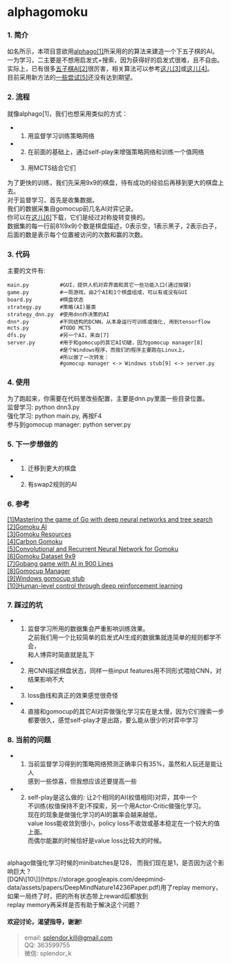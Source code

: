 # alphagomoku


### 1. 简介

  如名所示，本项目意欲用[alphago\[1\]](http://airesearch.com/wp-content/uploads/2016/01/deepmind-mastering-go.pdf)所采用的的算法来建造一个下五子棋的AI。</br>
  一为学习，二主要是不想用启发式+搜索，因为获得好的启发式很难，且不自由。</br>
  实际上，已有很多[五子棋AI\[2\]](http://gomocup.org/download-gomoku-ai/)很厉害，相关算法可以参考[这儿\[3\]](http://www.aiexp.info/gomoku-renju-resources-an-overview.html)或[这儿\[4\]](http://mczard.republika.pl/gomoku.en.html)。</br>
  目前采用新方法的[一些尝试\[5\]](http://cs231n.stanford.edu/reports2016/109_Report.pdf)还没有达到期望。


### 2. 流程
  就像alphago[1]，我们也想采用类似的方式：
  
  * 1. 用监督学习训练策略网络
  * 2. 在前面的基础上，通过self-play来增强策略网络和训练一个值网络
  * 3. 用MCTS结合它们

  为了更快的训练，我们先采用9x9的棋盘，待有成功的经验后再移到更大的棋盘上去。</br>
  对于监督学习，首先是收集数据。</br>
  我们的数据采集自gomocup前几名AI对弈记录。</br>
  你可以在[这儿\[6\]](https://pan.baidu.com/s/1eS7LBuq)下载，它们是经过对称旋转变换的。</br>
  数据集的每一行前81(9x9)个数是棋盘描述，0表示空，1表示黑子，2表示白子，</br>
  后面的数是表示每个位置被访问的次数和赢的次数。


### 3. 代码
  主要的文件有:
  ```
  main.py          #GUI，提供人机对弈界面和其它一些功能入口(通过按键)
  game.py          #一局游戏，由2个AI和1个棋盘组成，可以有或没有GUI
  board.py         #棋盘状态
  strategy.py      #策略(AI)基类
  strategy_dnn.py  #使用dnn作决策的AI
  dnn*.py          #不同结构的DCNN，从本身运行可训练或强化, 用到tensorflow
  mcts.py          #TODO MCTS
  dfs.py           #另一个AI，来自[7]
  server.py        #用于和gomocup的其它AI切磋，因为gomocup manager[8]
                   #是个Windows程序，而我们的程序主要跑在Linux上，
                   #所以做了一次转发：
                   #gomocup manager <-> Windows stub[9] <-> server.py
```

### 4. 使用
  为了跑起来，你需要在代码里改些配置，主要是dnn.py里面一些目录位置。</br>
  监督学习: python dnn3.py</br>
  强化学习: python main.py, 再按F4</br>
  参与到gomocup manager: python server.py


### 5. 下一步想做的
 * 1. 迁移到更大的棋盘
 * 2. 有swap2规则的AI


### 6. 参考
  [\[1\]Mastering the game of Go with deep neural networks and tree search](http://airesearch.com/wp-content/uploads/2016/01/deepmind-mastering-go.pdf)</br>
  [\[2\]Gomoku AI](http://gomocup.org/download-gomoku-ai/)</br>
  [\[3\]Gomoku Resources](http://www.aiexp.info/gomoku-renju-resources-an-overview.html)</br>
  [\[4\]Carbon Gomoku](http://mczard.republika.pl/gomoku.en.html)</br>
  [\[5\]Convolutional and Recurrent Neural Network for Gomoku](http://cs231n.stanford.edu/reports2016/109_Report.pdf)</br>
  [\[6\]Gomoku Dataset 9x9](https://pan.baidu.com/s/1eS7LBuq)</br>
  [\[7\]Gobang game with AI in 900 Lines](https://github.com/skywind3000/gobang)</br>
  [\[8\]Gomocup Manager](http://gomocup.org/download-gomocup-manager/)</br>
  [\[9\]Windows gomocup stub](https://github.com/splendor-kill/MyGomocupStub)</br>
  [\[10\]Human-level control through deep reinforcement learning](https://storage.googleapis.com/deepmind-data/assets/papers/DeepMindNature14236Paper.pdf)


### 7. 踩过的坑
  - 1. 监督学习所用的数据集会严重影响训练效果。</br>
  之前我们用一个比较简单的启发式AI生成的数据集就连简单的规则都学不会，</br>
  和人博弈时简直就是乱下

  - 2. 用CNN描述棋盘状态，同样一些input features用不同形式喂给CNN，对结果影响不大

  - 3. loss曲线和真正的效果感觉很奇怪
  
  - 4. 直接和gomocup的其它AI对弈做强化学习实在是太慢，因为它们搜索一步</br>
  都要很久，感觉self-play才是出路，要么能从很少的对弈中学习


### 8. 当前的问题
  - 1. 当前监督学习得到的策略网络预测正确率只有35%，虽然和人玩还是能让人</br>
  感到一些惊喜，但我想应该还要提高一些

  - 2. self-play是这么做的: 让2个相同的AI(权值相同)对弈，其中一个</br>
  不训练(权值保持不变)不探索，另一个用Actor-Critic做强化学习。</br>
  现在的现象是做强化学习的AI的赢率会越来越低，</br>
  value loss能收敛到很小，policy loss不收敛或基本稳定在一个较大的值上面。</br>
  而偶尔能赢的时候恰好是value loss比较大的时候。</br>
  </br>
  alphago做强化学习时候的minibatches是128， 而我们现在是1，是否因为这个影响巨大？</br>
  [DQN\[10\]](https://storage.googleapis.com/deepmind-data/assets/papers/DeepMindNature14236Paper.pdf)用了replay memory，如果一局终了时，把的所有状态带上reward后都放到</br>
  replay memory再采样是否有助于解决这个问题？


#### 欢迎讨论，渴望指导，谢谢!
>email: splendor.kill@gmail.com</br>
QQ: 363599755</br>
微信: splendor_k


